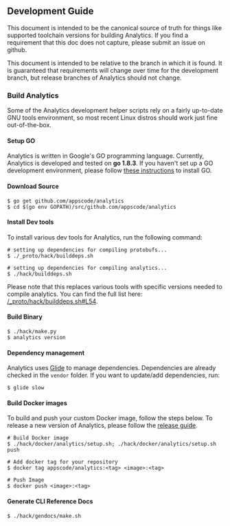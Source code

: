 ## Development Guide
This document is intended to be the canonical source of truth for things like supported toolchain versions for building Analytics.
If you find a requirement that this doc does not capture, please submit an issue on github.

This document is intended to be relative to the branch in which it is found. It is guaranteed that requirements will change over time
for the development branch, but release branches of Analytics should not change.

### Build Analytics
Some of the Analytics development helper scripts rely on a fairly up-to-date GNU tools environment, so most recent Linux distros should
work just fine out-of-the-box.

#### Setup GO
Analytics is written in Google's GO programming language. Currently, Analytics is developed and tested on **go 1.8.3**. If you haven't set up a GO
development environment, please follow [these instructions](https://golang.org/doc/code.html) to install GO.

#### Download Source

```console
$ go get github.com/appscode/analytics
$ cd $(go env GOPATH)/src/github.com/appscode/analytics
```

#### Install Dev tools
To install various dev tools for Analytics, run the following command:

```console
# setting up dependencies for compiling protobufs...
$ ./_proto/hack/builddeps.sh

# setting up dependencies for compiling analytics...
$ ./hack/builddeps.sh
```

Please note that this replaces various tools with specific versions needed to compile analytics. You can find the full list here:
[/_proto/hack/builddeps.sh#L54](/_proto/hack/builddeps.sh#L54).

#### Build Binary
```
$ ./hack/make.py
$ analytics version
```

#### Dependency management
Analytics uses [Glide](https://github.com/Masterminds/glide) to manage dependencies. Dependencies are already checked in the `vendor` folder.
If you want to update/add dependencies, run:
```console
$ glide slow
```

#### Build Docker images
To build and push your custom Docker image, follow the steps below. To release a new version of Analytics, please follow the [release guide](/docs/developer-guide/release.md).

```console
# Build Docker image
$ ./hack/docker/analytics/setup.sh; ./hack/docker/analytics/setup.sh push

# Add docker tag for your repository
$ docker tag appscode/analytics:<tag> <image>:<tag>

# Push Image
$ docker push <image>:<tag>
```

#### Generate CLI Reference Docs
```console
$ ./hack/gendocs/make.sh
```
